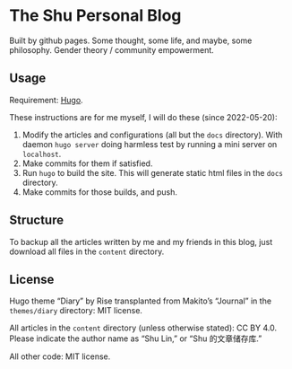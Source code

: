 # The Shu Personal Blog

Built by github pages. Some thought, some life, and maybe, some philosophy. Gender theory / community empowerment. 

## Usage

Requirement: [Hugo](https://github.com/gohugoio/hugo).

These instructions are for me myself, I will do these (since 2022-05-20):
1. Modify the articles and configurations (all but the `docs` directory). With daemon `hugo server` doing harmless test by running a mini server on `localhost`. 
2. Make commits for them if satisfied.
3. Run `hugo` to build the site. This will generate static html  files in the `docs` directory. 
4. Make commits for those builds, and push. 

## Structure

To backup all the articles written by me and my friends in this blog, just download all files in the `content` directory. 

## License

Hugo theme “Diary” by Rise transplanted from Makito’s “Journal” in the `themes/diary` directory: MIT license. 

All articles in the `content` directory (unless otherwise stated): CC BY 4.0. Please indicate the author name as “Shu Lin,” or “Shu 的文章储存库.”

All other code: MIT license. 
